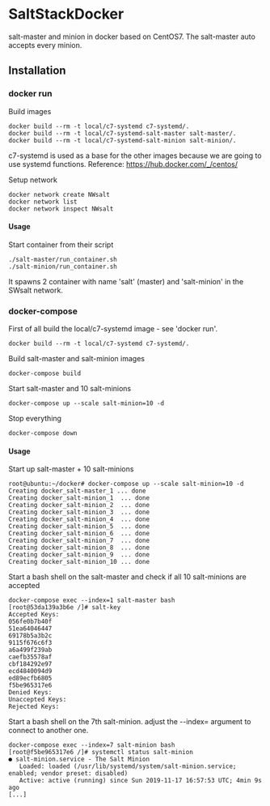 # SaltStackDocker
salt-master and minion in docker based on CentOS7.
The salt-master auto accepts every minion.

## Installation
### docker run
Build images
```
docker build --rm -t local/c7-systemd c7-systemd/.
docker build --rm -t local/c7-systemd-salt-master salt-master/.
docker build --rm -t local/c7-systemd-salt-minion salt-minion/.
```
c7-systemd is used as a base for the other images because we are going to use systemd functions.
Reference: https://hub.docker.com/_/centos/

Setup network
```
docker network create NWsalt
docker network list
docker network inspect NWsalt
```

#### Usage
Start container from their script
```
./salt-master/run_container.sh
./salt-minion/run_container.sh
```

It spawns 2 container with name 'salt' (master) and 'salt-minion' in the SWsalt network.

### docker-compose
First of all build the local/c7-systemd image - see 'docker run'.
```
docker build --rm -t local/c7-systemd c7-systemd/.
```

Build salt-master and salt-minion images
```
docker-compose build
```
Start salt-master and 10 salt-minions
```
docker-compose up --scale salt-minion=10 -d
```
Stop everything
```
docker-compose down
```

#### Usage
Start up salt-master + 10 salt-minions
```
root@ubuntu:~/docker# docker-compose up --scale salt-minion=10 -d 
Creating docker_salt-master_1 ... done
Creating docker_salt-minion_1  ... done
Creating docker_salt-minion_2  ... done
Creating docker_salt-minion_3  ... done
Creating docker_salt-minion_4  ... done
Creating docker_salt-minion_5  ... done
Creating docker_salt-minion_6  ... done
Creating docker_salt-minion_7  ... done
Creating docker_salt-minion_8  ... done
Creating docker_salt-minion_9  ... done
Creating docker_salt-minion_10 ... done
```

Start a bash shell on the salt-master and check if all 10 salt-minions are accepted
```
docker-compose exec --index=1 salt-master bash
[root@53da139a3b6e /]# salt-key 
Accepted Keys:
056fe0b7b40f
51ea64046447
69178b5a3b2c
9115f676c6f3
a6a499f239ab
caefb35578af
cbf184292e97
ecd4840094d9
ed89ecfb6805
f5be965317e6
Denied Keys:
Unaccepted Keys:
Rejected Keys:
```

Start a bash shell on the 7th salt-minion. adjust the --index= argument to connect to another one.
```
docker-compose exec --index=7 salt-minion bash
[root@f5be965317e6 /]# systemctl status salt-minion
● salt-minion.service - The Salt Minion
   Loaded: loaded (/usr/lib/systemd/system/salt-minion.service; enabled; vendor preset: disabled)
   Active: active (running) since Sun 2019-11-17 16:57:53 UTC; 4min 9s ago
[...]
```
